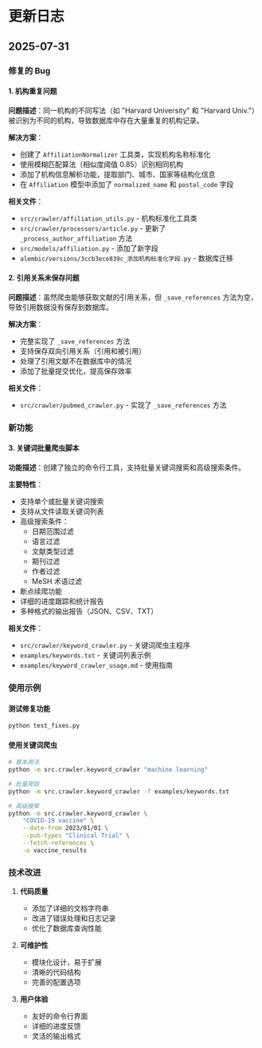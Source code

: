 # 更新日志

## 2025-07-31

### 修复的 Bug

#### 1. 机构重复问题
**问题描述**：同一机构的不同写法（如 "Harvard University" 和 "Harvard Univ."）被识别为不同的机构，导致数据库中存在大量重复的机构记录。

**解决方案**：
- 创建了 `AffiliationNormalizer` 工具类，实现机构名称标准化
- 使用模糊匹配算法（相似度阈值 0.85）识别相同机构
- 添加了机构信息解析功能，提取部门、城市、国家等结构化信息
- 在 `Affiliation` 模型中添加了 `normalized_name` 和 `postal_code` 字段

**相关文件**：
- `src/crawler/affiliation_utils.py` - 机构标准化工具类
- `src/crawler/processors/article.py` - 更新了 `_process_author_affiliation` 方法
- `src/models/affiliation.py` - 添加了新字段
- `alembic/versions/3ccb3ece839c_添加机构标准化字段.py` - 数据库迁移

#### 2. 引用关系未保存问题
**问题描述**：虽然爬虫能够获取文献的引用关系，但 `_save_references` 方法为空，导致引用数据没有保存到数据库。

**解决方案**：
- 完整实现了 `_save_references` 方法
- 支持保存双向引用关系（引用和被引用）
- 处理了引用文献不在数据库中的情况
- 添加了批量提交优化，提高保存效率

**相关文件**：
- `src/crawler/pubmed_crawler.py` - 实现了 `_save_references` 方法

### 新功能

#### 3. 关键词批量爬虫脚本
**功能描述**：创建了独立的命令行工具，支持批量关键词搜索和高级搜索条件。

**主要特性**：
- 支持单个或批量关键词搜索
- 支持从文件读取关键词列表
- 高级搜索条件：
  - 日期范围过滤
  - 语言过滤
  - 文献类型过滤
  - 期刊过滤
  - 作者过滤
  - MeSH 术语过滤
- 断点续爬功能
- 详细的进度跟踪和统计报告
- 多种格式的输出报告（JSON、CSV、TXT）

**相关文件**：
- `src/crawler/keyword_crawler.py` - 关键词爬虫主程序
- `examples/keywords.txt` - 关键词列表示例
- `examples/keyword_crawler_usage.md` - 使用指南

### 使用示例

#### 测试修复功能
```bash
python test_fixes.py
```

#### 使用关键词爬虫
```bash
# 基本用法
python -m src.crawler.keyword_crawler "machine learning"

# 批量爬取
python -m src.crawler.keyword_crawler -f examples/keywords.txt

# 高级搜索
python -m src.crawler.keyword_crawler \
    "COVID-19 vaccine" \
    --date-from 2023/01/01 \
    --pub-types "Clinical Trial" \
    --fetch-references \
    -o vaccine_results
```

### 技术改进

1. **代码质量**
   - 添加了详细的文档字符串
   - 改进了错误处理和日志记录
   - 优化了数据库查询性能

2. **可维护性**
   - 模块化设计，易于扩展
   - 清晰的代码结构
   - 完善的配置选项

3. **用户体验**
   - 友好的命令行界面
   - 详细的进度反馈
   - 灵活的输出格式
